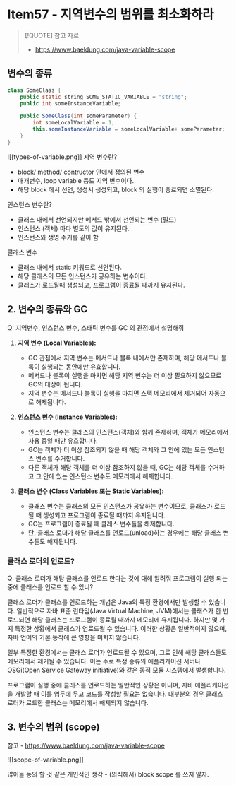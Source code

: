 # Item57 - 지역변수의 범위를 최소화하라


> [!QUOTE] 참고 자료
> - https://www.baeldung.com/java-variable-scope

## 변수의 종류

```java
class SomeClass {
	public static string SOME_STATIC_VARIABLE = "string";
	public int someInstanceVariable;

	public SomeClass(int someParameter) {
		int someLocalVariable = 1;
		this.someInstanceVariable = someLocalVariable+ someParameter;
	}
}
```
![[types-of-variable.png]]
지역 변수란?
- block/ method/ contructor 안에서 정의된 변수
- 매개변수, loop variable 등도 지역 변수이다.
- 해당 block 에서 선언, 생성시 생성되고, block 의 실행이 종료되면 소멸된다.


인스턴스 변수란?
- 클래스 내에서 선언되지만 메서드 밖에서 선언되는 변수 (필드)
- 인스턴스 (객체) 마다 별도의 값이 유지된다.
- 인스턴스와 생명 주기를 같이 함


클래스 변수
- 클래스 내에서 static 키워드로 선언된다.
- 해당 클래스의 모든 인스턴스가 공유하는 변수이다.
- 클래스가 로드될때 생성되고, 프로그램이 종료될 때까지 유지된다.


## 2. 변수의 종류와 GC

Q: 지역변수, 인스턴스 변수, 스태틱 변수를 GC 의 관점에서 설명해줘

1. **지역 변수 (Local Variables):**
    
    - GC 관점에서 지역 변수는 메서드나 블록 내에서만 존재하며, 해당 메서드나 블록이 실행되는 동안에만 유효합니다.
    - 메서드나 블록이 실행을 마치면 해당 지역 변수는 더 이상 필요하지 않으므로 GC의 대상이 됩니다.
    - 지역 변수는 메서드나 블록이 실행을 마치면 스택 메모리에서 제거되어 자동으로 해제됩니다.
2. **인스턴스 변수 (Instance Variables):**
    
    - 인스턴스 변수는 클래스의 인스턴스(객체)와 함께 존재하며, 객체가 메모리에서 사용 중일 때만 유효합니다.
    - GC는 객체가 더 이상 참조되지 않을 때 해당 객체와 그 안에 있는 모든 인스턴스 변수를 수거합니다.
    - 다른 객체가 해당 객체를 더 이상 참조하지 않을 때, GC는 해당 객체를 수거하고 그 안에 있는 인스턴스 변수도 메모리에서 해제합니다.
3. **클래스 변수 (Class Variables 또는 Static Variables):**
    
    - 클래스 변수는 클래스의 모든 인스턴스가 공유하는 변수이므로, 클래스가 로드될 때 생성되고 프로그램이 종료될 때까지 유지됩니다.
    - GC는 프로그램이 종료될 때 클래스 변수들을 해제합니다.
    - 단, 클래스 로더가 해당 클래스를 언로드(unload)하는 경우에는 해당 클래스 변수들도 해제됩니다.
### 클래스 로더의 언로드?

Q: 클래스 로더가 해당 클래스를 언로드 한다는 것에 대해 알려줘 프로그램이 실행 되는 중에 클래스를 언로드 할 수 있니?

클래스 로더가 클래스를 언로드하는 개념은 Java의 특정 환경에서만 발생할 수 있습니다. 일반적으로 자바 표준 런타임(Java Virtual Machine, JVM)에서는 클래스가 한 번 로드되면 해당 클래스는 프로그램이 종료될 때까지 메모리에 유지됩니다. 하지만 몇 가지 특정한 상황에서 클래스가 언로드될 수 있습니다. 이러한 상황은 일반적이지 않으며, 자바 언어의 기본 동작에 큰 영향을 미치지 않습니다.

일부 특정한 환경에서는 클래스 로더가 언로드될 수 있으며, 그로 인해 해당 클래스들도 메모리에서 제거될 수 있습니다. 이는 주로 특정 종류의 애플리케이션 서버나 OSGi(Open Service Gateway initiative)와 같은 동적 모듈 시스템에서 발생합니다.

프로그램이 실행 중에 클래스를 언로드하는 일반적인 상황은 아니며, 자바 애플리케이션을 개발할 때 이를 염두에 두고 코드를 작성할 필요는 없습니다. 대부분의 경우 클래스 로더가 로드한 클래스는 메모리에서 해제되지 않습니다.


## 3. 변수의 범위 (scope)

참고 - https://www.baeldung.com/java-variable-scope

![[scope-of-variable.png]]

많이들 동의 할 것 같은 개인적인 생각 - (의식해서) block scope 를 쓰지 말자.